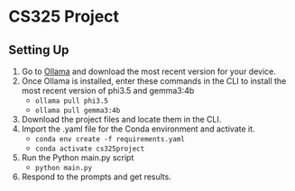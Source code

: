 # CS325 Project

## Setting Up

1. Go to [Ollama](https://ollama.com/download) and download the most recent version for your device.
2. Once Ollama is installed, enter these commands in the CLI to install the most recent version of phi3.5 and gemma3:4b
    - <code>ollama pull phi3.5</code>
    - <code>ollama pull gemma3:4b</code>
3. Download the project files and locate them in the CLI.
4. Import the .yaml file for the Conda environment and activate it.
    - <code>conda env create -f requirements.yaml</code>
    - <code>conda activate cs325project</code>
5. Run the Python main.py script
    - <code>python main.py</code>
6. Respond to the prompts and get results.